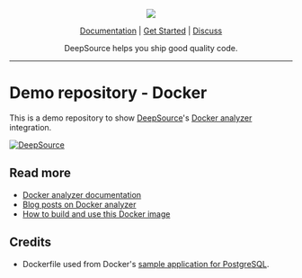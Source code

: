 <p align="center">
  <img src="https://deepsource.io/images/logo-wordmark-dark.svg" />
</p>

<p align="center">
  <a href="https://deepsource.io/docs/">Documentation</a> |
  <a href="https://deepsource.io/signup/">Get Started</a> |
  <a href="https://discuss.deepsource.io/">Discuss</a>
</p>

<p align="center">
  DeepSource helps you ship good quality code.
</p>

</p>

---

# Demo repository - Docker

This is a demo repository to show [DeepSource][_deepsource]'s [Docker analyzer][_docs] integration.

[![DeepSource](https://static.deepsource.io/deepsource-badge-light-mini.svg)](https://deepsource.io/gh/deepsourcelabs/demo-docker/?ref=repository-badge)

## Read more

- [Docker analyzer documentation][_docs]
- [Blog posts on Docker analyzer][_blog]
- [How to build and use this Docker image][_docker_sample]

## Credits

- Dockerfile used from Docker's [sample application for PostgreSQL][_docker_sample].

[_deepsource]: https://deepsource.io/
[_docs]: https://deepsource.io/docs/analyzer/docker.html
[_docker_sample]: https://docs.docker.com/engine/examples/postgresql_service/
[_blog]: https://deepsource.io/blog/category/docker/